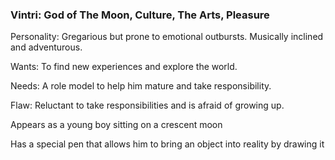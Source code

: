 ### **Vintri: God of The Moon, Culture, The Arts, Pleasure**

Personality: Gregarious but prone to emotional outbursts. Musically inclined and adventurous.

Wants: To find new experiences and explore the world. 

Needs: A role model to help him mature and take responsibility.

Flaw: Reluctant to take responsibilities and is afraid of growing up.

Appears as a young boy sitting on a crescent moon

Has a special pen that allows him to bring an object into reality by drawing it